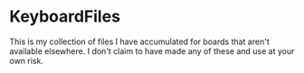 # KeyboardFiles
This is my collection of files I have accumulated for boards that aren't available elsewhere. I don't claim to have made any of these and use at your own risk.
